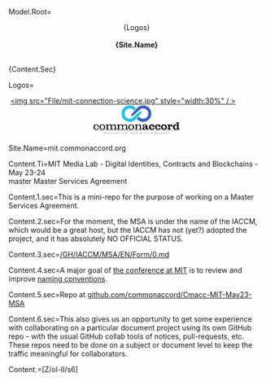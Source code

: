 
Model.Root=<center>{Logos}<br><br><b>{Site.Name}</b></center></p><br>{Content.Sec}


Logos=<center><a href="http://connection.mit.edu/"><img src="File/mit-connection-science.jpg" style="width:30%" / ></a> &emsp; &emsp; &emsp; <img src="File/cmacc-trans.png" style="width:35%" /></center>


Site.Name=mit.commonaccord.org

Content.Ti=MIT Media Lab - Digital Identities, Contracts and Blockchains - May 23-24 <br>master Master Services Agreement

Content.1.sec=This is a mini-repo for the purpose of working on a Master Services Agreement.

Content.2.sec=For the moment, the MSA is under the name of the IACCM, which would be a great host, but the IACCM has not (yet?) adopted the project, and it has absolutely NO OFFICIAL STATUS.

Content.3.sec=<a href="index.php?action=source&file=GH/IACCM/MSA/EN/Form/0.md">/GH/IACCM/MSA/EN/Form/0.md</a>

Content.4.sec=A major goal of <a href="http://commonaccord.org/index.php?action=doc&file=S/About/Conference/Flyer/0.md">the conference at MIT</a> is to review and improve <a href="index.php?action=doc&file=S/About/Naming/0.md">naming conventions</a>.

Content.5.sec=Repo at <a href="http://github.com/commonaccord/Cmacc-MIT-May23-MSA">github.com/commonaccord/Cmacc-MIT-May23-MSA</a>

Content.6.sec=This also gives us an opportunity to get some experience with collaborating on a particular document project using its own GitHub repo - with the usual GitHub collab tools of notices, pull-requests, etc.  These repos need to be done on a subject or document level to keep the traffic meaningful for collaborators.

Content.=[Z/ol-II/s6]



